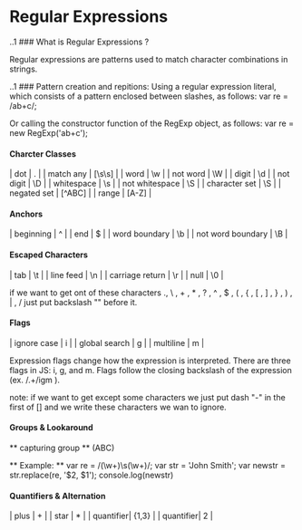 # Regular Expressions

..1 ### What is Regular Expressions ?
 
  Regular expressions are patterns used to match character combinations in strings. 

..1 ### Pattern creation and repitions:
  Using a regular expression literal, which consists of a pattern enclosed between slashes, as follows:
var re = /ab+c/;

Or calling the constructor function of the RegExp object, as follows:
  var re = new RegExp('ab+c');

#### Charcter Classes
| dot            | .       |
| match any      | [\s\s]  |
| word           | \w      |
| not word       | \W      |
| digit          | \d      |
| not digit      | \D      |
| whitespace     | \s      |
| not whitespace | \S      |
| character set  | \S      |
| negated set    | [^ABC]  |
| range          | [A-Z]   |

#### Anchors
| beginning         | ^     |
| end               | $     |
| word boundary     | \b    |
| not word boundary | \B    |

#### Escaped Characters
| tab             | \t      |
| line feed       | \n      |
| carriage return | \r      |
| null            | \0      |

if we want to get ont of these characters ., \ , + , * , ? , ^ , $ , ( , { , [ , ] , } , ) , | , /
just put backslash "\" before it.

#### Flags
| ignore case    | i     |
| global search  | g     |
| multiline      | m     |

Expression flags change how the expression is interpreted. There are three flags in JS: i, g, and m. Flags follow the closing backslash of the expression (ex. /.+/igm ).

note: if we want to get except some characters we just put dash "-" in the first of [] and we write these characters we wan to ignore.

#### Groups & Lookaround
** capturing group ** (ABC)

** Example: **
  var re = /(\w+)\s(\w+)/;
  var str = 'John Smith';
  var newstr = str.replace(re, '$2, $1');
  console.log(newstr)

#### Quantifiers & Alternation
| plus      | +     |
| star      | *     |
| quantifier| {1,3} |
| quantifier| 2     |

